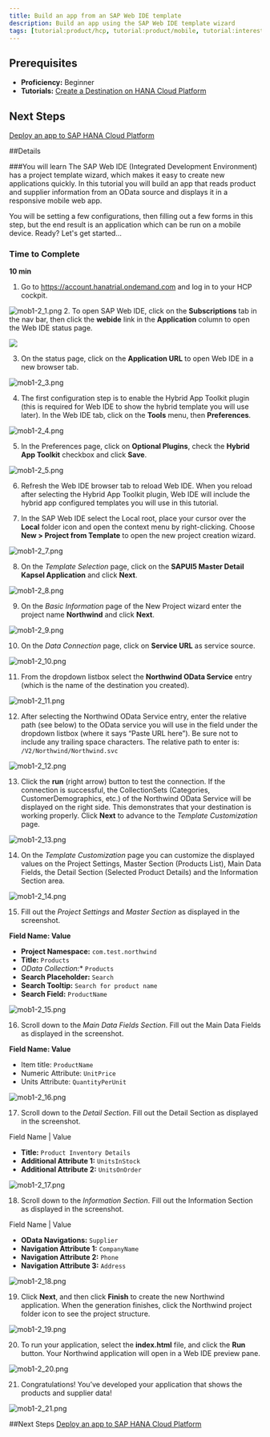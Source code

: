 ```yaml
---
title: Build an app from an SAP Web IDE template
description: Build an app using the SAP Web IDE template wizard
tags: [tutorial:product/hcp, tutorial:product/mobile, tutorial:interest/gettingstarted]
---
```

## Prerequisites
 - **Proficiency:** Beginner
 - **Tutorials:** [Create a Destination on HANA Cloud Platform](TODO)

## Next Steps
[Deploy an app to SAP HANA Cloud Platform](TODO)

##Details

###You will learn
The SAP Web IDE (Integrated Development Environment) has a project template wizard, which makes it easy to create new applications quickly. In this tutorial you will build an app that reads product and supplier information from an OData source and displays it in a responsive mobile web app.

You will be setting a few configurations, then filling out a few forms in this step, but the end result is an application which can be run on a mobile device.  Ready?  Let's get started...

### Time to Complete
**10 min**


1. Go to <https://account.hanatrial.ondemand.com> and log in to your HCP cockpit.

 ![mob1-2_1.png](https://raw.githubusercontent.com/SAPDocuments/Tutorials/master/mobile-build-app-from-template/mob1-2_1.png)
2. To open SAP Web IDE, click on the **Subscriptions** tab in the nav bar, then click the **webide** link in the **Application** column to open the Web IDE status page. 

 ![](https://raw.githubusercontent.com/SAPDocuments/Tutorials/master/mobile-build-app-from-template/mob1-2_1.png)
 
3. On the status page, click on the **Application URL** to open Web IDE in a new browser tab. 

 ![mob1-2_3.png](https://raw.githubusercontent.com/SAPDocuments/Tutorials/master/mobile-build-app-from-template/mob1-2_3.png)
 
4. The first configuration step is to enable the Hybrid App Toolkit plugin (this is required for Web IDE to show the hybrid template you will use later). In the Web IDE tab, click on the **Tools** menu, then **Preferences**.

 ![mob1-2_4.png](https://raw.githubusercontent.com/SAPDocuments/Tutorials/master/mobile-build-app-from-template/mob1-2_4.png)
 
5. In the Preferences page, click on **Optional Plugins**, check the **Hybrid App Toolkit** checkbox and click **Save**.

 ![mob1-2_5.png](https://raw.githubusercontent.com/SAPDocuments/Tutorials/master/mobile-build-app-from-template/mob1-2_5.png)
 
6. Refresh the Web IDE browser tab to reload Web IDE. When you reload after selecting the Hybrid App Toolkit plugin, Web IDE will include the hybrid app configured templates you will use in this tutorial.
 
7. In the SAP Web IDE select the Local root, place your cursor over the **Local** folder icon and open the context menu by right-clicking. Choose **New > Project from Template** to open the new project creation wizard.

 ![mob1-2_7.png](https://raw.githubusercontent.com/SAPDocuments/Tutorials/master/mobile-build-app-from-template/mob1-2_7.png)
 
8. On the *Template Selection* page, click on the **SAPUI5 Master Detail Kapsel Application**  and click **Next**. 

 ![mob1-2_8.png](https://raw.githubusercontent.com/SAPDocuments/Tutorials/master/mobile-build-app-from-template/mob1-2_8.png)
 
9. On the *Basic Information* page of the New Project wizard enter the project name **Northwind** and click **Next**.

 ![mob1-2_9.png](https://raw.githubusercontent.com/SAPDocuments/Tutorials/master/mobile-build-app-from-template/mob1-2_9.png)
 
10. On the *Data Connection* page, click on **Service URL** as service source.

 ![mob1-2_10.png](https://raw.githubusercontent.com/SAPDocuments/Tutorials/master/mobile-build-app-from-template/mob1-2_10.png)
 
11. From the dropdown listbox select the **Northwind OData Service** entry (which is the name of the destination you created). 

 ![mob1-2_11.png](https://raw.githubusercontent.com/SAPDocuments/Tutorials/master/mobile-build-app-from-template/mob1-2_11.png)
 
12. After selecting the Northwind OData Service entry, enter the relative path (see below) to the OData service you will use in the field under the dropdown listbox (where it says “Paste URL here”). Be sure not to include any trailing space characters. The relative path to enter is: `/V2/Northwind/Northwind.svc`

 ![mob1-2_12.png](https://raw.githubusercontent.com/SAPDocuments/Tutorials/master/mobile-build-app-from-template/mob1-2_12.png)
 
13. Click the **run** (right arrow) button to test the connection. If the connection is successful, the CollectionSets (Categories, CustomerDemographics, etc.) of the Northwind OData Service will be displayed on the right side. This demonstrates that your destination is working properly. Click **Next** to advance to the *Template Customization* page.

 ![mob1-2_13.png](https://raw.githubusercontent.com/SAPDocuments/Tutorials/master/mobile-build-app-from-template/mob1-2_13.png)
 
14. On the *Template Customization* page you can customize the displayed values on the Project Settings, Master Section (Products List), Main Data Fields, the Detail Section (Selected Product Details) and the Information Section area.

 ![mob1-2_14.png](https://raw.githubusercontent.com/SAPDocuments/Tutorials/master/mobile-build-app-from-template/mob1-2_14.png)

15. Fill out the *Project Settings* and *Master Section* as displayed in the screenshot.

 **Field Name: Value**

 - **Project Namespace:** `com.test.northwind`
 - **Title:** `Products`
 - **OData Collection*:**  `Products`
 - **Search Placeholder:** `Search `
 - **Search Tooltip:** `Search for product name`
 - **Search Field:** `ProductName`
 
 ![mob1-2_15.png](https://raw.githubusercontent.com/SAPDocuments/Tutorials/master/mobile-build-app-from-template/mob1-2_15.png)
 
16. Scroll down to the *Main Data Fields Section*. Fill out the Main Data Fields as displayed in the screenshot.

 **Field Name: Value**

 - Item title: `ProductName`
 - Numeric Attribute: `UnitPrice`
 - Units Attribute: `QuantityPerUnit`
 
 ![mob1-2_16.png](https://raw.githubusercontent.com/SAPDocuments/Tutorials/master/mobile-build-app-from-template/mob1-2_16.png)
 
17. Scroll down to the *Detail Section*. Fill out the Detail Section as displayed in the screenshot.

 Field Name              |  Value

 - **Title:** `Product Inventory Details`
 - **Additional Attribute 1:** `UnitsInStock`
 - **Additional Attribute 2:** `UnitsOnOrder`
 
 ![mob1-2_17.png](https://raw.githubusercontent.com/SAPDocuments/Tutorials/master/mobile-build-app-from-template/mob1-2_17.png)
  
18. Scroll down to the *Information Section*. Fill out the Information Section as displayed in the screenshot.

 Field Name              |  Value

 - **OData Navigations:** `Supplier`
 - **Navigation Attribute 1:** `CompanyName`
 - **Navigation Attribute 2:** `Phone`
 - **Navigation Attribute 3:** `Address`
 
 ![mob1-2_18.png](https://raw.githubusercontent.com/SAPDocuments/Tutorials/master/mobile-build-app-from-template/mob1-2_18.png)
   
19. Click **Next**, and then click **Finish** to create the new Northwind application. When the generation finishes, click the Northwind project folder icon to see the project structure.
 
 ![mob1-2_19.png](https://raw.githubusercontent.com/SAPDocuments/Tutorials/master/mobile-build-app-from-template/mob1-2_19.png)

20. To run your application, select the **index.html** file, and click the **Run** button. Your Northwind application will open in a Web IDE preview pane.
 
 ![mob1-2_20.png](https://raw.githubusercontent.com/SAPDocuments/Tutorials/master/mobile-build-app-from-template/mob1-2_20.png)
 
21. Congratulations! You’ve developed your application that shows the products and supplier data!

 
 ![mob1-2_21.png](https://raw.githubusercontent.com/SAPDocuments/Tutorials/master/mobile-build-app-from-template/mob1-2_21.png)
 
##Next Steps
[Deploy an app to SAP HANA Cloud Platform](TODO)
